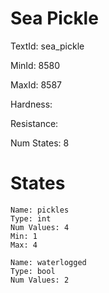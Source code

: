 # Sea Pickle

TextId: sea_pickle

MinId: 8580

MaxId: 8587

Hardness: 

Resistance: 


Num States: 8

# States
```
Name: pickles
Type: int
Num Values: 4
Min: 1
Max: 4

Name: waterlogged
Type: bool
Num Values: 2
```